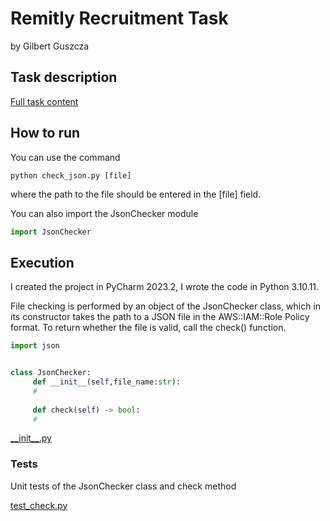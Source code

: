 # Remitly Recruitment Task
by Gilbert Guszcza

## Task description

[Full task content](Home%20Exercise%202024.docx.pdf)

## How to run
You can use the command
```
python check_json.py [file]
```
where the path to the file should be entered in the [file] field.

You can also import the JsonChecker module
```python
import JsonChecker
```

## Execution
I created the project in PyCharm 2023.2, I wrote the code in Python 3.10.11.

File checking is performed by an object of the JsonChecker class, which in its constructor takes the path to a JSON file in the AWS::IAM::Role Policy format.
To return whether the file is valid, call the check() function.

```python
import json


class JsonChecker:
     def __init__(self,file_name:str):
     #
    
     def check(self) -> bool:
     #
```


[\_\_init\_\_.py](JsonChecker/__init__.py)

### Tests
Unit tests of the JsonChecker class and check method

[test_check.py](tests/test_check.py)
